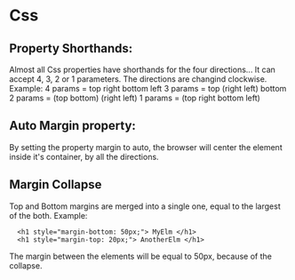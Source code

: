 # Css

## Property Shorthands:
Almost all Css properties have shorthands for the four directions... It can accept 4, 3, 2 or 1 parameters.
The directions are changind clockwise. Example:
4 params = top right bottom left
3 params = top (right left) bottom
2 params = (top bottom) (right left)
1 params = (top right bottom left)

## Auto Margin property:

By setting the property margin to auto, the browser will center the element inside it's container, by all the directions.

## Margin Collapse

Top and Bottom margins are merged into a single one, equal to the largest of the both.
Example: 
```
  <h1 style="margin-bottom: 50px;"> MyElm </h1>
  <h1 style="margin-top: 20px;"> AnotherElm </h1>
```  
   The margin between the elements will be equal to 50px, because of the collapse.

